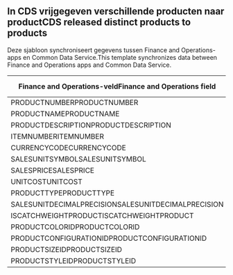 ## <a name="cds-released-distinct-products-to-products"></a><span data-ttu-id="8efd7-101">In CDS vrijgegeven verschillende producten naar product</span><span class="sxs-lookup"><span data-stu-id="8efd7-101">CDS released distinct products to products</span></span>

<span data-ttu-id="8efd7-102">Deze sjabloon synchroniseert gegevens tussen Finance and Operations-apps en Common Data Service.</span><span class="sxs-lookup"><span data-stu-id="8efd7-102">This template synchronizes data between Finance and Operations apps and Common Data Service.</span></span>

<span data-ttu-id="8efd7-103">Finance and Operations-veld</span><span class="sxs-lookup"><span data-stu-id="8efd7-103">Finance and Operations field</span></span> | <span data-ttu-id="8efd7-104">Toewijzingstype</span><span class="sxs-lookup"><span data-stu-id="8efd7-104">Map type</span></span> | <span data-ttu-id="8efd7-105">Ander Dynamics 365-veld</span><span class="sxs-lookup"><span data-stu-id="8efd7-105">Other Dynamics 365 field</span></span> | <span data-ttu-id="8efd7-106">Standaardwaarde</span><span class="sxs-lookup"><span data-stu-id="8efd7-106">Default value</span></span>
---|---|---|---
<span data-ttu-id="8efd7-107">PRODUCTNUMBER</span><span class="sxs-lookup"><span data-stu-id="8efd7-107">PRODUCTNUMBER</span></span> | >> | <span data-ttu-id="8efd7-108">msdyn_productnumber</span><span class="sxs-lookup"><span data-stu-id="8efd7-108">msdyn_productnumber</span></span> | 
<span data-ttu-id="8efd7-109">PRODUCTNAME</span><span class="sxs-lookup"><span data-stu-id="8efd7-109">PRODUCTNAME</span></span> | >> | <span data-ttu-id="8efd7-110">name</span><span class="sxs-lookup"><span data-stu-id="8efd7-110">name</span></span> | 
<span data-ttu-id="8efd7-111">PRODUCTDESCRIPTION</span><span class="sxs-lookup"><span data-stu-id="8efd7-111">PRODUCTDESCRIPTION</span></span> | >> | <span data-ttu-id="8efd7-112">description</span><span class="sxs-lookup"><span data-stu-id="8efd7-112">description</span></span> | 
<span data-ttu-id="8efd7-113">ITEMNUMBER</span><span class="sxs-lookup"><span data-stu-id="8efd7-113">ITEMNUMBER</span></span> | >> | <span data-ttu-id="8efd7-114">msdyn_itemnumber</span><span class="sxs-lookup"><span data-stu-id="8efd7-114">msdyn_itemnumber</span></span> | 
<span data-ttu-id="8efd7-115">CURRENCYCODE</span><span class="sxs-lookup"><span data-stu-id="8efd7-115">CURRENCYCODE</span></span> | >> | <span data-ttu-id="8efd7-116">transactioncurrencyid.isocurrencycode</span><span class="sxs-lookup"><span data-stu-id="8efd7-116">transactioncurrencyid.isocurrencycode</span></span> | 
<span data-ttu-id="8efd7-117">SALESUNITSYMBOL</span><span class="sxs-lookup"><span data-stu-id="8efd7-117">SALESUNITSYMBOL</span></span> | >> | <span data-ttu-id="8efd7-118">defaultuomid.msdyn_symbol</span><span class="sxs-lookup"><span data-stu-id="8efd7-118">defaultuomid.msdyn_symbol</span></span> | 
<span data-ttu-id="8efd7-119">SALESPRICE</span><span class="sxs-lookup"><span data-stu-id="8efd7-119">SALESPRICE</span></span> | >> | <span data-ttu-id="8efd7-120">price</span><span class="sxs-lookup"><span data-stu-id="8efd7-120">price</span></span> | 
<span data-ttu-id="8efd7-121">UNITCOST</span><span class="sxs-lookup"><span data-stu-id="8efd7-121">UNITCOST</span></span> | >> | <span data-ttu-id="8efd7-122">currentcost</span><span class="sxs-lookup"><span data-stu-id="8efd7-122">currentcost</span></span> | 
<span data-ttu-id="8efd7-123">PRODUCTTYPE</span><span class="sxs-lookup"><span data-stu-id="8efd7-123">PRODUCTTYPE</span></span> | >> | <span data-ttu-id="8efd7-124">producttypecode</span><span class="sxs-lookup"><span data-stu-id="8efd7-124">producttypecode</span></span> | 
<span data-ttu-id="8efd7-125">SALESUNITDECIMALPRECISION</span><span class="sxs-lookup"><span data-stu-id="8efd7-125">SALESUNITDECIMALPRECISION</span></span> | >> | <span data-ttu-id="8efd7-126">quantitydecimal</span><span class="sxs-lookup"><span data-stu-id="8efd7-126">quantitydecimal</span></span> | <span data-ttu-id="8efd7-127">0</span><span class="sxs-lookup"><span data-stu-id="8efd7-127">0</span></span>
<span data-ttu-id="8efd7-128">ISCATCHWEIGHTPRODUCT</span><span class="sxs-lookup"><span data-stu-id="8efd7-128">ISCATCHWEIGHTPRODUCT</span></span> | >> | <span data-ttu-id="8efd7-129">msdyn_iscatchweight</span><span class="sxs-lookup"><span data-stu-id="8efd7-129">msdyn_iscatchweight</span></span> | 
<span data-ttu-id="8efd7-130">PRODUCTCOLORID</span><span class="sxs-lookup"><span data-stu-id="8efd7-130">PRODUCTCOLORID</span></span> | >> | <span data-ttu-id="8efd7-131">msdyn_productcolor.msdyn_productcolorname</span><span class="sxs-lookup"><span data-stu-id="8efd7-131">msdyn_productcolor.msdyn_productcolorname</span></span> | 
<span data-ttu-id="8efd7-132">PRODUCTCONFIGURATIONID</span><span class="sxs-lookup"><span data-stu-id="8efd7-132">PRODUCTCONFIGURATIONID</span></span> | >> | <span data-ttu-id="8efd7-133">msdyn_productconfiguration.msdyn_productconfiguration</span><span class="sxs-lookup"><span data-stu-id="8efd7-133">msdyn_productconfiguration.msdyn_productconfiguration</span></span> | 
<span data-ttu-id="8efd7-134">PRODUCTSIZEID</span><span class="sxs-lookup"><span data-stu-id="8efd7-134">PRODUCTSIZEID</span></span> | >> | <span data-ttu-id="8efd7-135">msdyn_productsize.msdyn_productsize</span><span class="sxs-lookup"><span data-stu-id="8efd7-135">msdyn_productsize.msdyn_productsize</span></span> | 
<span data-ttu-id="8efd7-136">PRODUCTSTYLEID</span><span class="sxs-lookup"><span data-stu-id="8efd7-136">PRODUCTSTYLEID</span></span> | >> | <span data-ttu-id="8efd7-137">msdyn_productstyle.msdyn_productstyle</span><span class="sxs-lookup"><span data-stu-id="8efd7-137">msdyn_productstyle.msdyn_productstyle</span></span> | 
